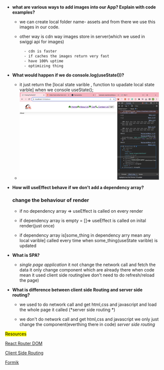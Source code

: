 - **what are various ways to add images into our App? Explain with code examples?**

    - we can create local folder name- assets and from there we use this images in our code.

    - other way is cdn way images store in server(which we used in swiggi api for images)
          
            - cdn is faster
            - if caches the images return very fast
            - have 100% uptime
            - optimizing thing

- **What would happen if we do console.log(useState())?**

   - it just return the [local state varible , function to upadate local state varble] when we console useState();
   - ![Alt text](../coding/src/snap/output.png)

- **How will useEffect behave if we don't add a dependency array?**

    
    ### change the behaviour of render

    - if no dependency array => useEffect is called on every render

    - if dependency  array is empty = []=> useEffect is called on inital render(just once)

    - if dependency array is[some_thing in dependency arry mean any local varible] called every time when some_thing(useState varible) is updated

- **What is SPA?**

   - *single page application* it not change the network call and fetch the data it only change component which are already there when code mean it used client side routing(we don't need to do refresh/reload the page)


- **What is difference between client side Routing and server side routing?**

    - we used to do network call and get html,css and javascript and load the whole page it called (*server side routing 
    *)

    - we don't do network call and get html,css and javascript  we only just change the component(everthing there in code) *server side routing*


<mark>Resources</mark>

[React Router DOM](https://reactrouter.com/en/main)

[Client Side Routing](https://reactrouter.com/en/main/start/overview)

[Formik](https://formik.org)
